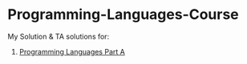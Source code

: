 # Programming-Languages-Course

My Solution & TA solutions for:
1. [Programming Languages Part A](https://www.coursera.org/learn/programming-languages)
